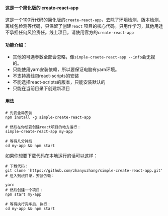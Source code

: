 #### 这是一个简化版的 create-react-app
这是一个100行代码的简化版的` create-react-app `，去除了环境检测、版本检测、离线包检测等代码，只保留了创建` react ` 项目的核心代码。只用作学习，其他用途不承担任何风险责任。线上项目，请使用官方的` create-react-app `

#### 功能介绍：
* 其他的可选参数全部会忽略，像` simple-craete-react-app --info `会无视的。
* 只能使用yarn安装依赖，所以要保证电脑有yarn环境。
* 不支持离线包react-scripts的安装
* 不能选择react-scripts的版本，只能安装默认的
* 只能在当前目录下创建新项目

#### 用法
```
# 先要全局安装
npm install -g simple-create-react-app

# 然后在你想要创建react项目的地方运行：
simple-create-react-app my-app

# 等待几分钟后
cd my-app && npm start
```

如果你想要下载代码在本地运行的话可以这样：
```
# 下载代码：
git clone 'https://github.com/zhanyuzhang/simple-create-react-app.git'
# 进入到根目录，安装依赖：

yarn
# 然后创建一个项目：
npm start my-app

# 等待执行完毕后，执行：
cd my-app && npm start
```


